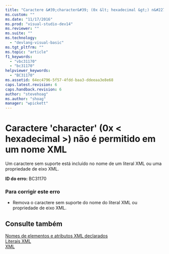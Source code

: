 ```yaml
---
title: "Caractere &#39;character&#39; (0x &lt; hexadecimal &gt;) n&#227;o &#233; permitido em um nome XML | Microsoft Docs"
ms.custom: ""
ms.date: "11/17/2016"
ms.prod: "visual-studio-dev14"
ms.reviewer: ""
ms.suite: ""
ms.technology: 
  - "devlang-visual-basic"
ms.tgt_pltfrm: ""
ms.topic: "article"
f1_keywords: 
  - "vbc31170"
  - "bc31170"
helpviewer_keywords: 
  - "BC31170"
ms.assetid: 64ec4796-5f57-4fdd-baa3-ddeeaa3e8e68
caps.latest.revision: 6
caps.handback.revision: 6
author: "stevehoag"
ms.author: "shoag"
manager: "wpickett"
---
```

# Caractere &#39;character&#39; (0x &lt; hexadecimal &gt;) n&#227;o &#233; permitido em um nome XML
Um caractere sem suporte está incluído no nome de um literal XML ou uma propriedade de eixo XML.  
  
 **ID do erro:** BC31170  
  
### Para corrigir este erro  
  
-   Remova o caractere sem suporte do nome do literal XML ou propriedade de eixo XML.  
  
## Consulte também  
 [Nomes de elementos e atributos XML declarados](../../visual-basic/programming-guide/language-features/xml/names-of-declared-xml-elements-and-attributes.md)   
 [Literais XML](../../visual-basic/language-reference/xml-literals/index.md)   
 [XML](../../visual-basic/programming-guide/language-features/xml/index.md)